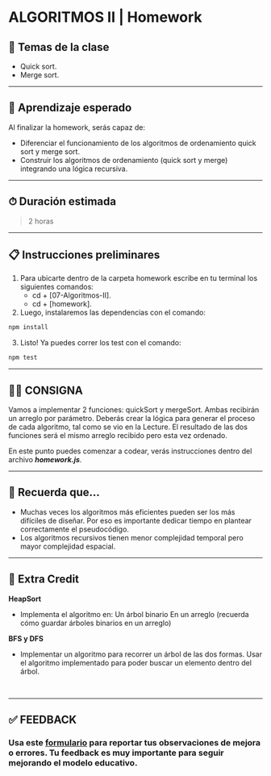 # ALGORITMOS II | Homework

## 📒 Temas de la clase

-  Quick sort.
-  Merge sort.

---

## 👀 Aprendizaje esperado

Al finalizar la homework, serás capaz de:

-  Diferenciar el funcionamiento de los algoritmos de ordenamiento quick sort y merge sort.
-  Construir los algoritmos de ordenamiento (quick sort y merge) integrando una lógica recursiva.

---

## ⏱ Duración estimada

> 2 horas

---

## 📋 Instrucciones preliminares

1. Para ubicarte dentro de la carpeta homework escribe en tu terminal los siguientes comandos:
   -  cd + [07-Algoritmos-II].
   -  cd + [homework].
2. Luego, instalaremos las dependencias con el comando:

```javascript
npm install
```

3. Listo! Ya puedes correr los test con el comando:

```javascript
npm test
```

---

## 👩‍💻 **CONSIGNA**

Vamos a implementar 2 funciones: quickSort y mergeSort. Ambas recibirán un arreglo por parámetro. Deberás crear la lógica para generar el proceso de cada algoritmo, tal como se vio en la Lecture. El resultado de las dos funciones será el mismo arreglo recibido pero esta vez ordenado.

En este punto puedes comenzar a codear, verás instrucciones dentro del archivo _**homework.js**_.

---

## 🧠 Recuerda que...

-  Muchas veces los algoritmos más eficientes pueden ser los más difíciles de diseñar. Por eso es importante dedicar tiempo en plantear correctamente el pseudocódigo.
-  Los algoritmos recursivos tienen menor complejidad temporal pero mayor complejidad espacial.

---

## 📢 Extra Credit

**HeapSort**

-  Implementa el algoritmo en: Un árbol binario En un arreglo (recuerda cómo guardar árboles binarios en un arreglo)

**BFS y DFS**

-  Implementar un algoritmo para recorrer un árbol de las dos formas. Usar el algoritmo implementado para poder buscar un elemento dentro del árbol.

</br >

---

## **✅ FEEDBACK**

### Usa este [**formulario**](https://docs.google.com/forms/d/e/1FAIpQLSe1MybH_Y-xcp1RP0jKPLndLdJYg8cwyHkSb9MwSrEjoxyzWg/viewform) para reportar tus observaciones de mejora o errores. Tu feedback es muy importante para seguir mejorando el modelo educativo.

